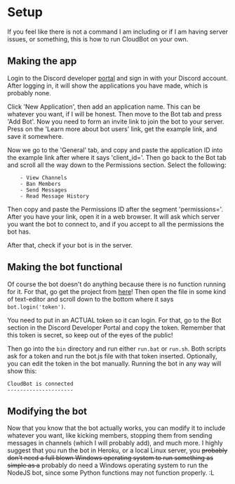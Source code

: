 # Setup  
  If you feel like there is not a command I am including or if I am having server issues, or something, this is how to run CloudBot on your own.

## Making the app
  Login to the Discord developer [portal](https://discord.com/developers) and sign in with your Discord account. After logging in, it will show the applications you
have made, which is probably none.

  Click 'New Application', then add an application name. This can be whatever you want, if I will be honest. Then move to the Bot tab and press 'Add Bot'. Now you need to form an invite link to join the bot to your server. Press on the 'Learn more about bot users' link, get the example link, and save it somewhere.
  
  Now we go to the 'General' tab, and copy and paste the application ID into the example link after where it says 'client_id='. Then go back to the Bot tab and scroll all the way down to the Permissions section. Select the following:
  
        - View Channels
        - Ban Members
        - Send Messages
        - Read Message History

  Then copy and paste the Permissions ID after the segment 'permissions='. After you have your link, open it in a web browser.
It will ask which server you want the bot to connect to, and if you accept to all the permissions the bot has.

  After that, check if your bot is in the server.
## Making the bot functional
  Of course the bot doesn't do anything because there is no function running for it. For that, go get the project from [here](https://github.com/themysticsavages/cloudbot-discord)!
Then open the file in some kind of text-editor and scroll down to the bottom where it says `bot.login('token')`. 

  You need to put in an ACTUAL token so it can login. For that, go to the Bot section in the Discord Developer Portal and copy the token. Remember that this
token is secret, so keep out of the eyes of the public!

  Then go into the `bin` directory and run either `run.bat` or `run.sh`. Both scripts ask for a token and run the bot.js file with that token inserted. Optionally, you can edit the token in the bot manually. Running the bot in any way will show this:
  
  ```
  CloudBot is connected
  ---------------------
  ```
## Modifying the bot
  Now that you know that the bot actually works, you can modify it to include whatever you want, like kicking members, stopping them from sending messages 
in channels (which I will probably add), and much more. I highly suggest that you run the bot in Heroku, or a local Linux server, you ~~probably don't need a full blown Windows operating system to run something as simple as a~~ probably do need a Windows operating system to run the NodeJS bot, since some Python functions may not function properly. :L
